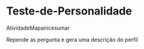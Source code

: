 # Teste-de-Personalidade
AtividadeMapanicesumar

Repende as pergunta e gera uma descrição do perfil
